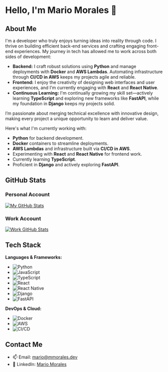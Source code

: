 # Hello, I'm Mario Morales 👋

## About Me
I'm a developer who truly enjoys turning ideas into reality through code. I thrive on building efficient back-end services and crafting engaging front-end experiences. My journey in tech has allowed me to work across both sides of development:

- **Backend:** I craft robust solutions using **Python** and manage deployments with **Docker** and **AWS Lambdas**. Automating infrastructure through **CI/CD in AWS** keeps my projects agile and reliable.
- **Frontend:** I enjoy the creativity of designing web interfaces and user experiences, and I'm currently engaging with **React** and **React Native**.
- **Continuous Learning:** I'm continually growing my skill set—actively learning **TypeScript** and exploring new frameworks like **FastAPI**, while my foundation in **Django** keeps my projects solid.

I’m passionate about merging technical excellence with innovative design, making every project a unique opportunity to learn and deliver value.

Here's what I'm currently working with:

- **Python** for backend development.
- **Docker** containers to streamline deployments.
- **AWS Lambdas** and infrastructure built via **CI/CD in AWS**.
- Experimenting with **React** and **React Native** for frontend work.
- Currently learning **TypeScript**.
- Proficient in **Django** and actively exploring **FastAPI**.

## GitHub Stats

### Personal Account
[![My GitHub Stats](https://github-readme-stats.vercel.app/api?username=marioalejandrom&show_icons=true&theme=default&count_private=true)](https://github.com/marioalejandrom)

### Work Account
[![Work GitHub Stats](https://github-readme-stats.vercel.app/api?username=mario-morales-bds&show_icons=true&theme=default&count_private=true)](https://github.com/mario-morales-bds)

## Tech Stack

**Languages & Frameworks:**
- ![Python](https://img.shields.io/badge/Python-3776AB?style=flat&logo=python&logoColor=white)
- ![JavaScript](https://img.shields.io/badge/JavaScript-F7DF1E?style=flat&logo=javascript&logoColor=black)
- ![TypeScript](https://img.shields.io/badge/TypeScript-3178C6?style=flat&logo=typescript&logoColor=white)
- ![React](https://img.shields.io/badge/React-20232A?style=flat&logo=react&logoColor=61DAFB)
- ![React Native](https://img.shields.io/badge/ReactNative-20232A?style=flat&logo=react&logoColor=61DAFB)
- ![Django](https://img.shields.io/badge/Django-092E20?style=flat&logo=django&logoColor=white)
- ![FastAPI](https://img.shields.io/badge/FastAPI-009485?style=flat&logo=fastapi&logoColor=white)

**DevOps & Cloud:**
- ![Docker](https://img.shields.io/badge/Docker-2496ED?style=flat&logo=docker&logoColor=white)
- ![AWS](https://img.shields.io/badge/AWS-232F3E?style=flat&logo=amazon-aws&logoColor=white)
- ![CI/CD](https://img.shields.io/badge/CI%2FCD-FF6F00?style=flat)

## Contact Me
- 📫 Email: [mario@mmorales.dev](mailto:mario@mmorales.dev)
- 🔗 LinkedIn: [Mario Morales](https://www.linkedin.com/in/mmoralesdev/)
